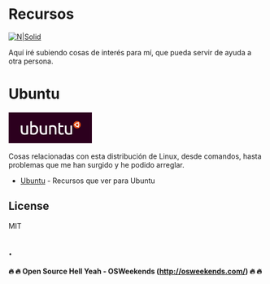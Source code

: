 # Recursos

[![N|Solid](https://avatars0.githubusercontent.com/u/22279904?s=460&v=4)](https://www.mrcodedev.com)

Aquí iré subiendo cosas de interés para mí, que pueda servir de ayuda a otra persona. 

# Ubuntu
![](https://github.com/mrcodedev/Recursos/blob/master/ubuntu/img/logoubuntu.gif?raw=true)

Cosas relacionadas con esta distribución de Linux, desde comandos, hasta problemas que me han surgido y he podido arreglar.

* [Ubuntu](https://materializecss.com/) - Recursos que ver para Ubuntu

License
----
MIT

.
----

**:fire: :fire: Open Source Hell Yeah - OSWeekends (http://osweekends.com/) :fire: :fire:**
